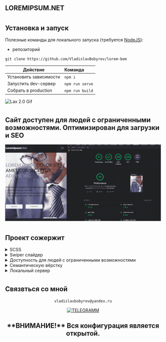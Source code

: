 ## LOREMIPSUM.NET

#

## Установка и запуск

Полезные команды для локального запуска
(требуется [NodeJS](https://nodejs.org)):

-  репозиторий

```
git clone https://github.com/VladislavBobyrev/lorem-bem
```

| Действие               | Команда         |
|------------------------|:----------------|
| Установить зависимости | `npm i`         |
| Запустить dev-сервер   | `npm run serve` |
| Собрать в production   | `npm run build` |


<div align="left">

![Lax 2.0 Gif](./README/readme.gif)

#

<h2>Сайт доступен для людей с ограниченными возможностями. Оптимизирован для загрузки и SEO</h2>

![Lax 2.0 Gif](./README/accessibility.png)

#

## Проект сожержит

<details>
  <summary>SCSS</summary>
 
  [Что это?](https://sass-scss.ru/)

    Вы можете изменять  настройки в вашем проекте.
    Для  автоматического комполирования файлов css необходимо запустить

Live Sass Compiler

[Что это?](https://marketplace.visualstudio.com/items?itemName=ritwickdey.live-sass)

    В проекте scss создает 2 css файла style-light style-dark
    для разных цветовых тем.

    Конфигурации нужно изменять в файлах variables_light.scss variables_dark.scss

</details>

<details>
  <summary>Swiper слайдер</summary>
 
  [Что это?](https://swiperjs.com/) 
 
    Превосходный слайдер заточенный строго для работы с мобильными сайтами или веб приложениями.
</details>

<details>
  <summary>Доступность для людей с ограниченными возможностями</summary>
 
  [Что это?](https://tproger.ru/articles/chto-takoe-dostupnost-sajta-i-kak-ejo-proverit/)

    Для перемещения по сайту используйте  клавиши shift и tab.

    Доступность означает, что сайт разработан таким образом, что им могут пользоваться люди с ограниченными возможностями. Под использованием понимается восприятие информации, навигация по интерфейсу и взаимодействие с ним.

    Основные характеристики доступности:

    контраст цветов;
    распознавание голоса;
    поддержка скринридеров — озвучивание сайта для слепых и слабовидящих людей;
    логичная и простая навигация;

</details>
<details>
  <summary>Семантическую вёрстку</summary>
 
  [Что это?](https://htmlacademy.ru/blog/articles/semantics)

     Подход к разметке, который опирается не на содержание сайта, а на смысловое предназначение каждого блока и логическую структуру документа. Даже в этой статье есть заголовки разных уровней — это помогает читателю выстроить в голове структуру документа. Так и на странице сайта — только читатели будут немного другими.

</details>
<details>
  <summary>Локальный сервер</summary>
 
  [Что это?](https://ru.wikipedia.org/wiki/Localhost) 
 
    По умолчанию [localhost:8080](http://localhost:8080).
</details>


#

## Связвться со мной

<div align='center'> 
 
 ```
vladislavbobyrev@yandex.ru
```
 
 [![TELEGRAMM](https://img.shields.io/badge/telegramm-4285F4?style=for-the-badge&logo=read-the-docs&logoColor=white)](https://t.me/VladislavBobyrev)

 </div>
 
<div align="center">
  <h2>**ВНИМАНИЕ!**  Вся конфигурация является открытой. </h2>
 
</div>
